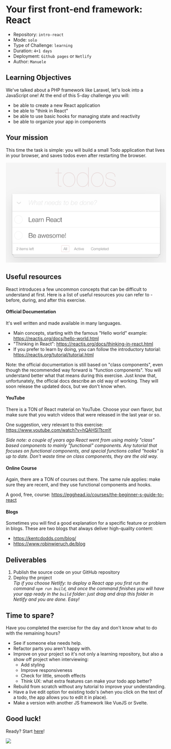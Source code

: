 # Your first front-end framework: React

- Repository: `intro-react`
- Mode: `solo`
- Type of Challenge: `learning`
- Duration: `4+1 days`
- Deployment: `Github pages` or `Netlify`
- Author: `Manuele`

## Learning Objectives

We've talked about a PHP framework like Laravel, let's look into a JavaScript one!
At the end of this 5-day challenge you will:

- be able to create a new React application
- be able to "think in React"
- be able to use basic hooks for managing state and reactivity
- be able to organize your app in components

## Your mission

This time the task is simple: you will build a small Todo application that lives in your browser, and saves todos even after restarting the browser.

![](images/todos.png)

## Useful resources

React introduces a few uncommon concepts that can be difficult to understand at first. Here is a list of useful resources you can refer to - before, during, and after this exercise.

#### Official Documentation

It's well written and made available in many languages.

- Main concepts, starting with the famous "Hello world" example: https://reactjs.org/docs/hello-world.html
- "Thinking in React": https://reactjs.org/docs/thinking-in-react.html
- If you prefer to learn by doing, you can follow the introductory tutorial: https://reactjs.org/tutorial/tutorial.html

Note: the official documentation is still based on "class components", even though the recommended way forward is "function components". You will understand better what that means during this exercise. Just know that, unfortunately, the official docs describe an old way of working. They will soon release the updated docs, but we don't know when.

#### YouTube

There is a TON of React material on YouTube. Choose your own flavor, but make sure that you watch videos that were released in the last year or so.

One suggestion, very relevant to this exercise: https://www.youtube.com/watch?v=hQAHSlTtcmY

_Side note: a couple of years ago React went from using mainly "class" based components to mainly "functional" components. Any tutorial that focuses on functional components, and special functions called "hooks" is up to date. Don't waste time on class components, they are the old way._

#### Online Course

Again, there are a TON of courses out there. The same rule applies: make sure they are recent, and they use functional components and hooks.

A good, free, course: https://egghead.io/courses/the-beginner-s-guide-to-react

#### Blogs

Sometimes you will find a good explanation for a specific feature or problem in blogs. These are two blogs that always deliver high-quality content:

- https://kentcdodds.com/blog/
- https://www.robinwieruch.de/blog

## Deliverables

1. Publish the source code on your GitHub repository
2. Deploy the project  
   _Tip if you choose Netlify: to deploy a React app you first run the command `npm run build`, and once the command finishes you will have your app ready in the `build` folder: just drag and drop this folder in Netlify and you are done. Easy!_

## Time to spare?

Have you completed the exercise for the day and don't know what to do with the remaining hours?

- See if someone else needs help.
- Refactor parts you aren't happy with.
- Improve on your project so it's not only a learning repository, but also a show off project when interviewing:
  - Add styling
  - Improve responsiveness
  - Check for little, smooth effects
  - Think UX: what extra features can make your todo app better?
- Rebuild from scratch without any tutorial to improve your understanding.
- Have a live edit option for existing todo's (when you click on the text of a todo, the app allows you to edit it in place).
- Make a version with another JS framework like VueJS or Svelte.

## Good luck!

Ready? Start [here](0.The-Basics/README.md)!

![](images/todo.gif)
